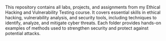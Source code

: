 This repository contains all labs, projects, and assignments from my Ethical Hacking and Vulnerability Testing course. It covers essential skills in ethical hacking, vulnerability analysis, and security tools, including techniques to identify, analyze, and mitigate cyber threats. Each folder provides hands-on examples of methods used to strengthen security and protect against potential attacks.
